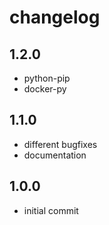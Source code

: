 # changelog

## 1.2.0

- python-pip
- docker-py

## 1.1.0

- different bugfixes
- documentation

## 1.0.0

- initial commit